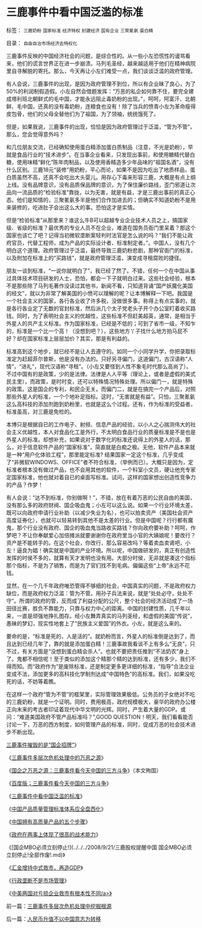 # 三鹿事件中看中国泛滥的标准

标签： `三鹿奶粉` `国家标准` `经济特权` `封建经济` `国有企业` `三聚氰氨` `蛋白精` 

目录： `自由自治市场经济去特权化`

三鹿事件反映的中国经济社会的问题，是综合性的。从一些小左恐慌性的谩骂看来，他们的谎言世界正在进一步崩溃。马列毛圣经，越来越适用于他们在精神病院里自寻解脱的寄托。那么，今天再让小左们难受一点，我们谈谈泛滥的政府管理。



有人会说，三鹿事件的出现，是因为政府管理不到位，所以有企业昧了良心，为了50%的利润制假造假。小左自然会借题发挥：“万恶的私企如何靠不住，要完全建成塔利班北朝鲜式的毛中国，才能永远阻止毒奶粉的出现。”，呵呵，阿富汗、北朝鲜、毛中国，还真的没有毒奶粉，连粮食也没有！除了当兵的愤青小左为革命瘦得皮包骨，他们的父母全替他们为了祖国，为了领袖，统统饿死了。



但是，如果我说，三鹿事件的出现，恰恰是因为政府管理过于泛滥，“管为不管”，那么，您会觉得意外吗？



和几位朋友交流，已经确知使用蛋白精添加蛋白质制品（注意，不光是奶粉），早就是食品行业的“技术进步”。在当事企业看来，只发现出事前，和使用糖精代替白糖，使用味精“鲜化”陈年肉制品，以及使用香精造多少年品味的“祖国名酒”，没有什么区别。三鹿18元“装修”用奶粉，平心而论，如果不是因为吃出了地质样品，蛋白质虽然不高，还真不会吃出大头婴儿。用存心下毒来形容三鹿，大概是有点上纲上线。没有品牌意识，没有品质保品牌的意识，为了保住廉价路线，歪门邪道让次品向一流品质的“检验标准”靠拢，以为无害，就是有益，才是三鹿出事前的真正心态。他们是知情的，三聚氰氨多半是他们合作加进去的；但确实不知道奶粉不是用来装修的，吃进肚子会出这么大的事。恐怕这才是实情。



但是“检验标准”从那里来？谁这么牛B可以超越专业企业技术人员之上，搞国家级、省级的标准？最优秀的专业人员不在企业，难道在国务员衙门里呆着？那这个国家也该亡了吧？记得当初微软垄断案轻判时法官是怎么说的吗？“我们不能让政府官员，代替工程师，成为产品的实际设计者、标准制定者。”。中国人，没有几个明白这个道理。政府管理过于泛滥，最终导致三鹿奶粉悲剧，那种官衙门的标准，以及附加在标准上的“买路钱”，就是政府管理泛滥，演变成寻租腐败的捷径。



朋友一谈到标准，“一说你就明白了”，我已经了然了。不错，任何一个在中国从事过具体技术项目研发的人士，恐怕，都会一下子就明白过来。这些社会经验，根本不是那些除了马列毛著作没读过其他书，新闻不看，只知道背诵“国产妖魔化美国的经文”，就以为非常了解美国的小愤可以理解的呢？让本博解释一下吧。我国是一个社会主义的国家，各行各业收了许多税，没做很多事。称得上有点实事的，就是各行各业定了无数的官封标准，然后派几个太子党老头子开个办公室盯着收买路钱。同时，为了表明社会主义的优越性，这些标准不但赶美超英，通常，是相当于外星人的共产主义标准。作为国家标准，已经是不低的；可到了省市一级，不知乍的，标准是一个比一个高！（没想到吧？），这些地方丫子找什么地方拍马屁不好？却在国家标准上层层加价？其实，那是有利益的。



标准高到这个地步，就已经不是让人去遵守的。如同一个小同学升学，你把录取标准定为赶超菲尔普斯，他是没有办法的。只好另寻偏门，这道偏门，古汉语称“人情”，“进礼”，现代汉语称“寻租”。（小左又要怪到人性不象毛时代那么高尚了）。不过中国有的是政策，少的是法律。法律是人人平等（理论上，或者是虚假的美式民主里），而政策，是时时变，还可以特殊情况特殊处理。所以偏门一，就是特殊的政策。这是国企的专利，和民企无关。而偏门二，就是在搞完一个产品后，对照那些外星人的标准，一个个地补足指标。这时，“无害就是有益”。只怕，三聚氰氨这么高科技的添加剂跑到奶粉里，也就是这么个过程。还有，作为标准的受益者，标准虽高，对三鹿是免检的。



本博只是根据自已的工作电子、射频、信息产品的经验，以小人之心揣测伟大的社会主义优越性，本人对食品化工是外行，不太明白食品行业的质量标准是不是也是外星人的标准。却想补充，如果说对于数字化的标准还说得上的外星人的话，那么，对于信息软件产品的“国家标准”，简直就是白痴之极。无他，软件产品本来就是一种“用户化体验工程”，那里能定标准?
结果国家一定这个标准，几乎变成了“非微软WINDOWS、OFFICE”者不符合标准，（举例而已）。大概只是因为，定标准者根本没有做过产品，也不会用其他的软件，一个科室小文员，硬让他充专家定国家标准，他也就对着自已的桌面写标准。试问，这样的国家想出创造性竞争力的产品？作梦！



有人会说：“达不到标准，你别做啊！”，不错，放在有着万恶的公民自由的美国，没有那么多的政府财阀、国企吸血鬼；小左可以这么说。如果一个行业环境太差，既可以向政府申请行业补助（以减少失业为名），也可以拍卖资产（美国社会资产高度证券化），也就可以轻易转到其他不是太差的行业。但是中国呢？行行都有魔鬼，那个行业没有政府、国企的吸血鬼当路收买路钱？你向政府要补助？呵呵，作梦吧？不让你奉献爱心加倍摊派就要谢谢你在政府里当小官的大姨娘呢！要改行？资产是不能转手的。在这个社会，你改行，那么容易改吗？等着卖血卖肾吧，小左！逼良为娼！确实就是中国的产业环境。所以呢，中国做研发的，真正有创造性发挥的时侯不多的，就算有天才发明也没有用。大部分时侯，无非就是凑这个指标那个指标，不是为了销售，而是为了官们找不到毛病。偏偏这些“上帝”永远不花钱。



显然，在一个几千年政府唯恐管得不够细的社会，中国真实的问题，不是政府权力缺位，而是政府权力泛滥：管为不管。用孙子兵法来说，就是“处处必守，处处不守”。所谓的政府的管，反而成了利益分配的公尺，整个社会的经济活动成了一场田径比赛，胜负不靠能力，只靠与权力中心的距离。中国的封建性质，几千年以来，一直是顽强地挣扎图存。经小左舞弄真实的马列圣经，和虚假的美国“传说”，愚昧的梦幻，现实性地套上了“民族主义爱国”的外衣。小左，就是这么来的。



要命的是，“标准是死的，人是活的”。就奶粉而言，外星人的标准倒是达到了，而且达到已经几年了，靠的就是添加蛋白精！三鹿事故我看谈不上有多么“无良”，只不过，有关方面是“没想到蛋白精会杀人”。也就不要把责任推到“不法奶农”身上了。鬼都不相信呢！至于类似的添加这个精那个精的达到标准，还有多少，我们不得而知。而“政府作为”是废除标准，还是制定更多更详细的标准，“指导”合法企业变成不法，添加更多的高科技化学制剂达成“中国特色”的高标准。我们，如果没吃死的话，不妨等着瞧。



在这样一个政府“管为不管”的框架里，实际管理效果极低。公务员的子女绝对不吃的三鹿奶粉，就是一个证明。同时，费用极高，政府规模极大，豪华的政府办公楼正向末来的考古者印证着现代中华文明的光辉。同时，产生着大量的GDP。或问：“难道美国政府不管产品标准吗？”,GOOD
QUESTION！明天，我们看看能否讨论一下，万恶的西方制度，如何管理产品的标准，同时，促成万恶的社会技术进步不断出现。



[三鹿事件摧毁的是“国企招牌”](../../../2008/9/13/好事？坏事？三鹿事件摧毁的是“国企招牌”.md)》

《[三鹿事件多层次危机处理中的万恶之源](../../../2008/9/15/三鹿事件多层次危机处理中挖掘根源.md)》

《[国企之万恶之源：三鹿事件看今天中国的三方斗争](http://blog.sina.com.cn/s/blog_5563a64d0100ak0k.html)》（本文殉国）

《[百度版；三鹿事件看今天中国的三方斗争](http://hi.baidu.com/darthchn/blog/item/1f7f2ccb3c20448ec8176837.html)》

《[三鹿事件中看中国泛滥的标准](../../../2008/9/16/三鹿事件中看中国泛滥的标准.md)》

《[中国产品质量管理标准体系应全盘西化](../../../2008/9/17/中国产品质量管理标准体系应全盘西化.md)》

《[中国拥有高质量产品的五个步骤](../../../2008/9/18/三鹿事件：中国拥有高质量产品的五个步骤.md)》

《[政府在两事上体现了很高的战术能力](../../../2008/9/20/公共危机和应对例.md)》

《[国企MBO必须立刻停止!](../../../2008/9/21/三鹿股权提醒中国 国企MBO必须立刻停止!全部作废!.md)》

《[汇金增持中式救市，再造GDP](../../../2008/9/24/美国借中国钱救命.md)》

《[行政垄断不是市场管理](../../../2008/11/27/的哥要罢工：行政垄断不是市场管理.md)》

《[中美两国对亏损企业救市有根本性不同/a>》](../../../2008/12/4/中美两国对亏损企业救市有根本性不同.md)

前一篇：[三鹿事件多层次危机处理中挖掘根源](../../../2008/9/15/三鹿事件多层次危机处理中挖掘根源.md)

后一篇：[人民币升值不以中国意志为转移](../../../2008/9/16/人民币升值不以中国意志为转移.md)